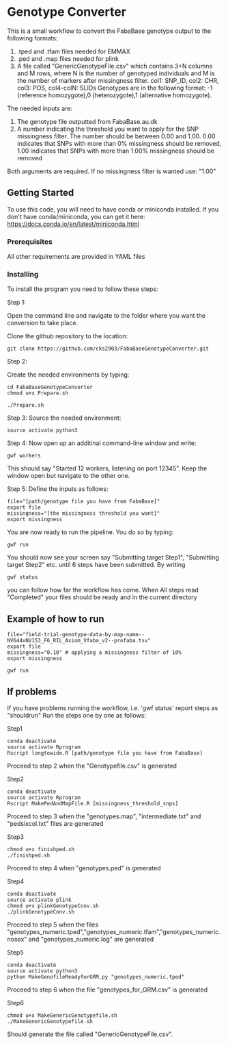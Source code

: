 # Genotype Converter

This is a small workflow to convert the FabaBase genotype output to the following formats:
1) .tped and .tfam files needed for EMMAX
2) .ped and .map files needed for plink
3) A file called "GenericGenotypeFile.csv" which contains 3+N columns and M rows,  where N is the number of genotyped individuals and M is the number of markers after missingness filter.
col1: SNP_ID, col2: CHR, col3: POS, col4-colN: SLIDs
Genotypes are in the following format: -1 (reference homozygote),0 (heterozygote),1 (alternative homozygote). 

The needed inputs are:
1) The genotype file outputted from FabaBase.au.dk 
2) A number indicating the threshold you want to apply for the SNP missingness filter.
The number should be between  0.00 and 1.00. 
0.00 indicates that SNPs with more than 0% missingness should be removed, 
1.00 indicates that SNPs with more than 1.00% missingness should be removed

Both arguments are required. If no missingness filter is wanted use: "1.00"





## Getting Started

To use this code, you will need to have conda or miniconda installed.
If you don't have conda/miniconda, you can get it here: 
https://docs.conda.io/en/latest/miniconda.html



### Prerequisites

All other requirements are provided in YAML files

### Installing

To install the program you need to follow these steps:

Step 1:

Open the command line and navigate to the folder where you want the conversion to take place.

Clone the github repository to the location:
```
git clone https://github.com/cks2903/FabaBaseGenotypeConverter.git

```

Step 2:

Create the needed environments by typing: 

```
cd FabaBaseGenotypeConverter
chmod u+x Prepare.sh

./Prepare.sh
```
Step 3:
Source the needed environment:

```
source activate python3
```
Step 4:
Now open up an additinal command-line window and write:
```
gwf workers
```

This should say "Started 12 workers, listening on port 12345". Keep the window open but navigate to the other one.

Step 5:
Define the inputs as follows:
```
file="[path/genotype file you have from FabaBase]"
export file
missingness="[the missingness threshold you want]"
export missingness
```
You are now ready to run the pipeline. You do so by typing:

```
gwf run
```

You should now see your screen say "Submitting target Step1", "Submitting target Step2" etc. until 6 steps have been submitted.
By writing
```
gwf status
```
you can follow how far the workflow has come. When All steps read "Completed" your files should be ready and in the current directory





## Example of how to run
```
file="field-trial-genotype-data-by-map-name--NV644xNV153_F6_RIL_Axiom_Vfaba_v2--profaba.tsv"
export file
missingness="0.10" # applying a missingness filter of 10%
export missingness

gwf run
```

## If problems 
If you have problems running the workflow, i.e. 'gwf status' report steps as "shouldrun"
Run the steps one by one as follows:

Step1
```
conda deactivate
source activate Rprogram
Rscript longtowide.R [path/genotype file you have from FabaBase]
```
Proceed to step 2 when the "Genotypefile.csv" is generated


Step2
```
conda deactivate
source activate Rprogram
Rscript MakePedAndMapFile.R [missingness_threshold_snps] 
```
Proceed to step 3 when the "genotypes.map", "intermediate.txt" and "pedsixcol.txt" files are  generated


Step3
```
chmod u+x finishped.sh
./finishped.sh
```
Proceed to step 4 when "genotypes.ped" is generated

Step4
```
conda deactivate
source activate plink
chmod u+x plinkGenotypeConv.sh
./plinkGenotypeConv.sh
```
Proceed to step 5 when the files "genotypes_numeric.tped","genotypes_numeric.tfam","genotypes_numeric.nosex" and "genotypes_numeric.log" are generated

Step5
```
conda deactivate
source activate python3
python MakeGenofileReadyforGRM.py "genotypes_numeric.tped"

```
Proceed to step 6 when the file "genotypes_for_GRM.csv" is generated 

Step6
```
chmod u+x MakeGenericGenotypefile.sh
./MakeGenericGenotypefile.sh
```
Should generate the file called "GenericGenotypeFile.csv". 
